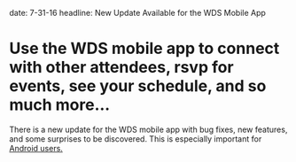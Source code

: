 date: 7-31-16
headline: New Update Available for the WDS Mobile App

# Use the WDS mobile app to connect with other attendees, rsvp for events, see your schedule, and so much more... 

There is a new update for the WDS mobile app with bug fixes, new features, and some surprises to be discovered. This is especially important for <a href="http://bit.ly/WDS-App-Android">Android users.</a>
